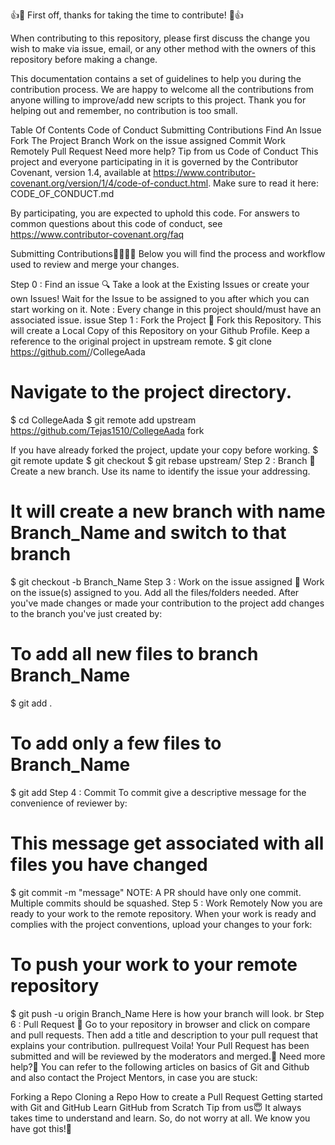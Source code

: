 👍🎉 First off, thanks for taking the time to contribute! 🎉👍

When contributing to this repository, please first discuss the change you wish to make via issue, email, or any other method with the owners of this repository before making a change.

This documentation contains a set of guidelines to help you during the contribution process. We are happy to welcome all the contributions from anyone willing to improve/add new scripts to this project. Thank you for helping out and remember, no contribution is too small.

Table Of Contents
Code of Conduct
Submitting Contributions
Find An Issue
Fork The Project
Branch
Work on the issue assigned
Commit
Work Remotely
Pull Request
Need more help?
Tip from us
Code of Conduct
This project and everyone participating in it is governed by the Contributor Covenant, version 1.4, available at https://www.contributor-covenant.org/version/1/4/code-of-conduct.html.
Make sure to read it here: CODE_OF_CONDUCT.md

By participating, you are expected to uphold this code. For answers to common questions about this code of conduct, see https://www.contributor-covenant.org/faq

Submitting Contributions👩‍💻👨‍💻
Below you will find the process and workflow used to review and merge your changes.

Step 0 : Find an issue 🔍
Take a look at the Existing Issues or create your own Issues!
Wait for the Issue to be assigned to you after which you can start working on it.
Note : Every change in this project should/must have an associated issue. issue
Step 1 : Fork the Project 🍴
Fork this Repository. This will create a Local Copy of this Repository on your Github Profile. Keep a reference to the original project in upstream remote.
$ git clone https://github.com/<your-username>/CollegeAada
# Navigate to the project directory.
$ cd CollegeAada
$ git remote add upstream https://github.com/Tejas1510/CollegeAada
fork

If you have already forked the project, update your copy before working.
$ git remote update
$ git checkout <branch-name>
$ git rebase upstream/<branch-name>
Step 2 : Branch 🔖
Create a new branch. Use its name to identify the issue your addressing.

# It will create a new branch with name Branch_Name and switch to that branch
$ git checkout -b Branch_Name
Step 3 : Work on the issue assigned 📕
Work on the issue(s) assigned to you.
Add all the files/folders needed.
After you've made changes or made your contribution to the project add changes to the branch you've just created by:
# To add all new files to branch Branch_Name
$ git add .
# To add only a few files to Branch_Name
$ git add <some files>
Step 4 : Commit
To commit give a descriptive message for the convenience of reviewer by:
# This message get associated with all files you have changed
$ git commit -m "message"
NOTE: A PR should have only one commit. Multiple commits should be squashed.
Step 5 : Work Remotely
Now you are ready to your work to the remote repository.
When your work is ready and complies with the project conventions, upload your changes to your fork:
# To push your work to your remote repository
$ git push -u origin Branch_Name
Here is how your branch will look. br
Step 6 : Pull Request 🎣
Go to your repository in browser and click on compare and pull requests. Then add a title and description to your pull request that explains your contribution. pullrequest
Voila! Your Pull Request has been submitted and will be reviewed by the moderators and merged.🥳
Need more help?🤔
You can refer to the following articles on basics of Git and Github and also contact the Project Mentors, in case you are stuck:

Forking a Repo
Cloning a Repo
How to create a Pull Request
Getting started with Git and GitHub
Learn GitHub from Scratch
Tip from us😇
It always takes time to understand and learn. So, do not worry at all. We know you have got this!💪